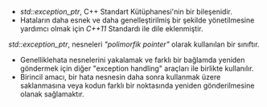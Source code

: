 - _std::exception_ptr_, C++ Standart Kütüphanesi'nin bir bileşenidir.
- Hataların daha esnek ve daha genelleştirilmiş bir şekilde yönetilmesine yardımcı olmak için _C++11_ Standardı ile dile eklenmiştir.

_std::exception_ptr_, nesneleri _"polimorfik pointer"_ olarak kullanılan bir sınıftır. 
- Genelliklehata nesnelerini yakalamak ve farklı bir bağlamda yeniden göndermek için diğer "exception handling" araçları ile birlikte kullanılır. 
- Birincil amacı, bir hata nesnesin daha sonra kullanmak üzere saklanmasına veya kodun farklı bir noktasında yeniden gönderilmesine olanak sağlamaktır.

<!--




İşte std::exception_ptr'nin yararlı olabileceği tipik bir senaryo:

Bir istisna fırlatabilecek bir kodunuz var ve bu istisnayı hemen ele almadan yakalamak istiyorsunuz.

Potansiyel olarak fırlatılan kodu bir try-catch bloğuna sarar, istisnayı yakalar ve bir std::exception_ptr'ye dönüştürürsünüz.

Daha sonra bu std::exception_ptr'yi kodunuzun diğer bölümlerine, belki de farklı bir iş parçacığına veya farklı bir işleve aktarabilirsiniz; burada daha sonra orijinal istisnayı yeniden atabilir veya istisnayı günlüğe kaydetmek veya istisna türüne göre bir karar vermek gibi başka eylemler gerçekleştirebilirsiniz.

std::exception_ptr'nin temel faydası, istisnaların işlenmesini geciktirmenize izin vermesi ve istisnanın atıldığı orijinal bağlamın artık mevcut olmadığı durumlarda bile istisna bilgilerini kodunuzun farklı bölümleri arasında taşımak için bir yol sağlamasıdır.
-->


